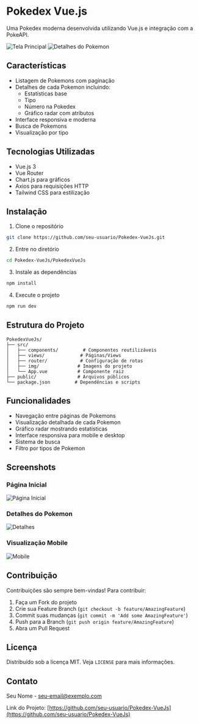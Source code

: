 # Pokedex Vue.js

Uma Pokedex moderna desenvolvida utilizando Vue.js e integração com a PokeAPI.

![Tela Principal](PokedexVueJs/src/img/home.png)
![Detalhes do Pokemon](PokedexVueJs/src/img/details.png)

## Características

- Listagem de Pokemons com paginação
- Detalhes de cada Pokemon incluindo:
  - Estatísticas base
  - Tipo
  - Número na Pokedex
  - Gráfico radar com atributos
- Interface responsiva e moderna
- Busca de Pokemons
- Visualização por tipo

## Tecnologias Utilizadas

- Vue.js 3
- Vue Router
- Chart.js para gráficos
- Axios para requisições HTTP
- Tailwind CSS para estilização

## Instalação

1. Clone o repositório
```bash
git clone https://github.com/seu-usuario/Pokedex-VueJs.git
```

2. Entre no diretório
```bash
cd Pokedex-VueJs/PokedexVueJs
```

3. Instale as dependências
```bash
npm install
```

4. Execute o projeto
```bash
npm run dev
```

## Estrutura do Projeto

```
PokedexVueJs/
├── src/
│   ├── components/         # Componentes reutilizáveis
│   ├── views/             # Páginas/Views
│   ├── router/            # Configuração de rotas
│   ├── img/              # Imagens do projeto
│   └── App.vue           # Componente raiz
├── public/               # Arquivos públicos
└── package.json         # Dependências e scripts
```

## Funcionalidades

- Navegação entre páginas de Pokemons
- Visualização detalhada de cada Pokemon
- Gráfico radar mostrando estatísticas
- Interface responsiva para mobile e desktop
- Sistema de busca
- Filtro por tipos de Pokemon

## Screenshots

### Página Inicial
![Página Inicial](PokedexVueJs/src/img/home.png)

### Detalhes do Pokemon
![Detalhes](PokedexVueJs/src/img/details.png)

### Visualização Mobile
![Mobile](PokedexVueJs/src/img/mobile.png)

## Contribuição

Contribuições são sempre bem-vindas! Para contribuir:

1. Faça um Fork do projeto
2. Crie sua Feature Branch (`git checkout -b feature/AmazingFeature`)
3. Commit suas mudanças (`git commit -m 'Add some AmazingFeature'`)
4. Push para a Branch (`git push origin feature/AmazingFeature`)
5. Abra um Pull Request

## Licença

Distribuído sob a licença MIT. Veja `LICENSE` para mais informações.

## Contato

Seu Nome - [seu-email@exemplo.com](mailto:seu-email@exemplo.com)

Link do Projeto: [https://github.com/seu-usuario/Pokedex-VueJs](https://github.com/seu-usuario/Pokedex-VueJs)